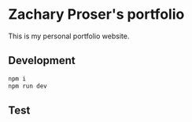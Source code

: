 # Zachary Proser's portfolio  

This is my personal portfolio website. 

## Development 

```bash
npm i
npm run dev
```
## Test 
